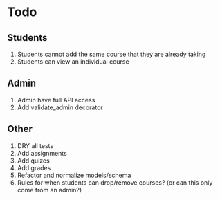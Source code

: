 # Todo

## Students

1. Students cannot add the same course that they are already taking
1. Students can view an individual course

## Admin

1. Admin have full API access
1. Add validate_admin decorator

## Other

1. DRY all tests
1. Add assignments
1. Add quizes
1. Add grades
1. Refactor and normalize models/schema
1. Rules for when students can drop/remove courses? (or can this only come from an admin?)
